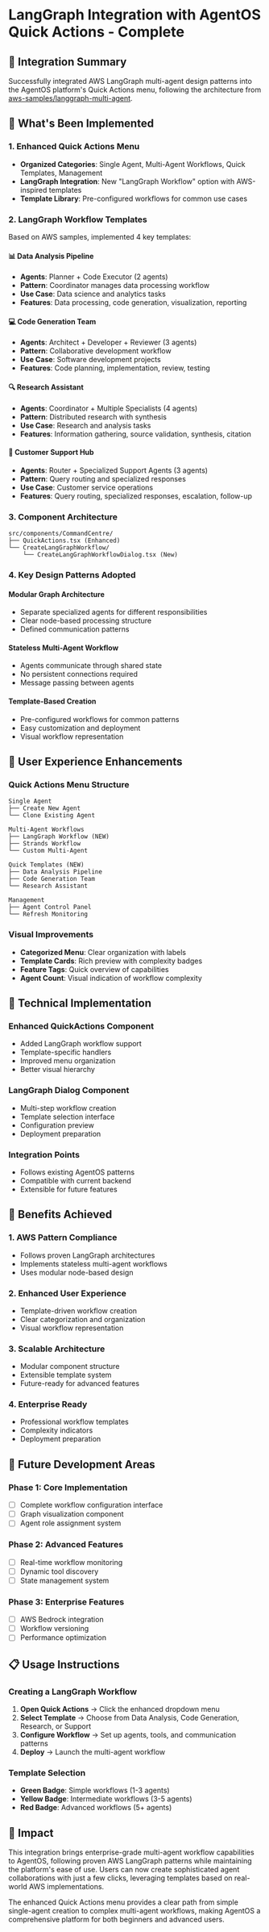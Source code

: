 # LangGraph Integration with AgentOS Quick Actions - Complete

## 🎯 Integration Summary

Successfully integrated AWS LangGraph multi-agent design patterns into the AgentOS platform's Quick Actions menu, following the architecture from [aws-samples/langgraph-multi-agent](https://github.com/aws-samples/langgraph-multi-agent).

## 🚀 What's Been Implemented

### 1. Enhanced Quick Actions Menu
- **Organized Categories**: Single Agent, Multi-Agent Workflows, Quick Templates, Management
- **LangGraph Integration**: New "LangGraph Workflow" option with AWS-inspired templates
- **Template Library**: Pre-configured workflows for common use cases

### 2. LangGraph Workflow Templates
Based on AWS samples, implemented 4 key templates:

#### 📊 Data Analysis Pipeline
- **Agents**: Planner + Code Executor (2 agents)
- **Pattern**: Coordinator manages data processing workflow
- **Use Case**: Data science and analytics tasks
- **Features**: Data processing, code generation, visualization, reporting

#### 💻 Code Generation Team  
- **Agents**: Architect + Developer + Reviewer (3 agents)
- **Pattern**: Collaborative development workflow
- **Use Case**: Software development projects
- **Features**: Code planning, implementation, review, testing

#### 🔍 Research Assistant
- **Agents**: Coordinator + Multiple Specialists (4 agents)
- **Pattern**: Distributed research with synthesis
- **Use Case**: Research and analysis tasks
- **Features**: Information gathering, source validation, synthesis, citation

#### 👥 Customer Support Hub
- **Agents**: Router + Specialized Support Agents (3 agents)
- **Pattern**: Query routing and specialized responses
- **Use Case**: Customer service operations
- **Features**: Query routing, specialized responses, escalation, follow-up

### 3. Component Architecture

```
src/components/CommandCentre/
├── QuickActions.tsx (Enhanced)
└── CreateLangGraphWorkflow/
    └── CreateLangGraphWorkflowDialog.tsx (New)
```

### 4. Key Design Patterns Adopted

#### Modular Graph Architecture
- Separate specialized agents for different responsibilities
- Clear node-based processing structure
- Defined communication patterns

#### Stateless Multi-Agent Workflow
- Agents communicate through shared state
- No persistent connections required
- Message passing between agents

#### Template-Based Creation
- Pre-configured workflows for common patterns
- Easy customization and deployment
- Visual workflow representation

## 🎨 User Experience Enhancements

### Quick Actions Menu Structure
```
Single Agent
├── Create New Agent
└── Clone Existing Agent

Multi-Agent Workflows  
├── LangGraph Workflow (NEW)
├── Strands Workflow
└── Custom Multi-Agent

Quick Templates (NEW)
├── Data Analysis Pipeline
├── Code Generation Team  
└── Research Assistant

Management
├── Agent Control Panel
└── Refresh Monitoring
```

### Visual Improvements
- **Categorized Menu**: Clear organization with labels
- **Template Cards**: Rich preview with complexity badges
- **Feature Tags**: Quick overview of capabilities
- **Agent Count**: Visual indication of workflow complexity

## 🔧 Technical Implementation

### Enhanced QuickActions Component
- Added LangGraph workflow support
- Template-specific handlers
- Improved menu organization
- Better visual hierarchy

### LangGraph Dialog Component
- Multi-step workflow creation
- Template selection interface
- Configuration preview
- Deployment preparation

### Integration Points
- Follows existing AgentOS patterns
- Compatible with current backend
- Extensible for future features

## 🎯 Benefits Achieved

### 1. **AWS Pattern Compliance**
- Follows proven LangGraph architectures
- Implements stateless multi-agent workflows
- Uses modular node-based design

### 2. **Enhanced User Experience**
- Template-driven workflow creation
- Clear categorization and organization
- Visual workflow representation

### 3. **Scalable Architecture**
- Modular component structure
- Extensible template system
- Future-ready for advanced features

### 4. **Enterprise Ready**
- Professional workflow templates
- Complexity indicators
- Deployment preparation

## 🚧 Future Development Areas

### Phase 1: Core Implementation
- [ ] Complete workflow configuration interface
- [ ] Graph visualization component
- [ ] Agent role assignment system

### Phase 2: Advanced Features  
- [ ] Real-time workflow monitoring
- [ ] Dynamic tool discovery
- [ ] State management system

### Phase 3: Enterprise Features
- [ ] AWS Bedrock integration
- [ ] Workflow versioning
- [ ] Performance optimization

## 📋 Usage Instructions

### Creating a LangGraph Workflow
1. **Open Quick Actions** → Click the enhanced dropdown menu
2. **Select Template** → Choose from Data Analysis, Code Generation, Research, or Support
3. **Configure Workflow** → Set up agents, tools, and communication patterns
4. **Deploy** → Launch the multi-agent workflow

### Template Selection
- **Green Badge**: Simple workflows (1-3 agents)
- **Yellow Badge**: Intermediate workflows (3-5 agents)  
- **Red Badge**: Advanced workflows (5+ agents)

## 🎉 Impact

This integration brings enterprise-grade multi-agent workflow capabilities to AgentOS, following proven AWS LangGraph patterns while maintaining the platform's ease of use. Users can now create sophisticated agent collaborations with just a few clicks, leveraging templates based on real-world AWS implementations.

The enhanced Quick Actions menu provides a clear path from simple single-agent creation to complex multi-agent workflows, making AgentOS a comprehensive platform for both beginners and advanced users.